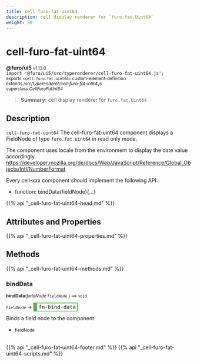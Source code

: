 ```yaml
---
title: cell-furo-fat-uint64
description: cell display renderer for `furo.fat.Uint64`
weight: 50
---
```


# cell-furo-fat-uint64
**@furo/ui5** <small>v1.13.0</small>
<br>`import '@furo/ui5/src/typerenderer/cell-furo-fat-uint64.js';`<small>
<br>exports `<cell-furo-fat-uint64>` custom-element-definition
<br>extends */src/typerenderer/cell-furo-fat-int64.js*
<br>superclass *CellFuroFatInt64*</small>

> **Summary:** cell display renderer for `furo.fat.Uint64`

## Description

`cell-furo-fat-uint64`
The cell-furo-fat-uint64 component displays a FieldNode of type `furo.fat.uint64` in read only mode.

The component uses locale from the environment to display the date value accordingly.
https://developer.mozilla.org/de/docs/Web/JavaScript/Reference/Global_Objects/Intl/NumberFormat

Every cell-xxx component should implement the following API:
- function: bindData(fieldNode){...}

{{% api "_cell-furo-fat-uint64-head.md" %}}

## Attributes and Properties
{{% api "_cell-furo-fat-uint64-properties.md" %}}






## Methods
{{% api "_cell-furo-fat-uint64-methods.md" %}}



### **bindData**
<small>**bindData**(*fieldNode* `FieldNode` ) ⟹ `void`</small>

<small>`FieldNode` </small> →
<span  style="border-width:2px 2px 2px 10px; border-style: solid;border-color:  rgb(76, 175, 80);font-family:monospace; padding:2px 4px;">fn-bind-data</span>

Binds a field node to the component

- <small>fieldNode </small>
<br><br>





{{% api "_cell-furo-fat-uint64-footer.md" %}}
{{% api "_cell-furo-fat-uint64-scripts.md" %}}
